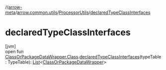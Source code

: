 //[arrow-meta](../../../index.md)/[arrow.common.utils](../index.md)/[ProcessorUtils](index.md)/[declaredTypeClassInterfaces](declared-type-class-interfaces.md)

# declaredTypeClassInterfaces

[jvm]\
open fun [ClassOrPackageDataWrapper.Class](../-class-or-package-data-wrapper/-class/index.md).[declaredTypeClassInterfaces](declared-type-class-interfaces.md)(typeTable: TypeTable): [List](https://kotlinlang.org/api/latest/jvm/stdlib/kotlin.collections/-list/index.html)&lt;[ClassOrPackageDataWrapper](../-class-or-package-data-wrapper/index.md)&gt;
